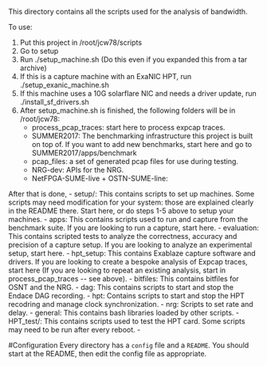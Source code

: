This directory contains all the scripts used for the analysis of bandwidth.

To use:
1. Put this project in /root/jcw78/scripts
2. Go to setup
3. Run ./setup_machine.sh (Do this even if you expanded this from a tar archive)
4. If this is a capture machine with an ExaNIC HPT, run ./setup_exanic_machine.sh
5. If this machine uses a 10G solarflare NIC and needs a driver update, run ./install_sf_drivers.sh
6. After setup_machine.sh is finished, the following folders will be in /root/jcw78:
	- process_pcap_traces: start here to process expcap traces.
	- SUMMER2017: The benchmarking infrastructure this project is built on top of.  If you want to add new benchmarks, start here and go to SUMMER2017/apps/benchmark
	- pcap_files: a set of generated pcap files for use during testing.
	- NRG-dev: APIs for the NRG.
	- NetFPGA-SUME-live + OSTN-SUME-line: 

After that is done, 
	- setup/: This contains scripts to set up machines.  Some scripts may need modification for your system: those are explained clearly in the README there.  Start here, or do steps 1-5 above to setup your  machines.
	- apps: This contains scripts used to run and capture from the benchmark suite.  If you are looking to run a capture, start here.
	- evaluation: This contains scripted tests to analyze the correctness, accuracy and precision of a capture setup.  If you are looking to analyze an experimental setup, start here.
	- hpt_setup:  This contains Exablaze capture software and drivers.
	If you are looking to create a bespoke analysis of 
	Expcap traces, start here (If you are looking to repeat
	an existing analysis, start in process_pcap_traces -- see above).
	- bitfiles: This contains bitfiles for OSNT and the NRG.
	- dag: This contains scripts to start and stop the Endace DAG
	recording.
	- hpt: Contains scripts to start and stop the HPT recodring and manage clock synchronization.
	- nrg: Scripts to set rate and delay.
	- general:  This contains bash libraries loaded by other scripts.
	- HPT_test/: This contains scripts used to test the HPT card.
	Some scripts may need to be run after every reboot.
	- 

#Configuration
Every directory has a `config` file and a `README`. You should start at the README, then edit the config file as appropriate.
